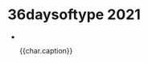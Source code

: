 <script setup>
    import { ref } from 'vue'
    const baseUrl = "/img/36daysoftype_2021/";
    const chars = ref([
        { name: "a", caption: 'A is for an altar for erotic confessions'},
        { name: "b", caption: 'B is for the bus station at the edge of the world'},
        { name: "c", caption: 'C is for a crematorium for imaginary friends'},
        { name: "d", caption: 'D is for the desert filled with dust and moths'},
        { name: "e", caption: 'E is for the envy that smells like rot'},
        { name: "f", caption: 'F is for fungus that waking up the dead'},
        { name: "g", caption: 'G is for ghosts of a family tree'},
        { name: "h", caption: 'H is for habits that die hard'},
        { name: "i", caption: 'I is for immaturity of desires'},
        { name: "j", caption: 'J is for jars filled with formaldehyde'},
        { name: "k", caption: 'K is for kinks that involve smoke and mirrors'},
        { name: "l", caption: 'L is for larva swarming under the bark'},
        { name: "m", caption: 'M is for a monopoly on production and distribution of cursed videotapes'},
        { name: "n", caption: 'N is for nails that pierce a straw doll'},
        { name: "o", caption: 'O is for owls that smoke pipe'},
        { name: "p", caption: 'P is for paperwork that is required for time travel'},
        { name: "q", caption: 'Q is for the quest for happiness'},
        { name: "r", caption: 'R is for robots that have feelings'},
        { name: "s", caption: 'S is for serotonin saved for a rainy day'},
        { name: "t", caption: 'T is for a talent show with faked authenticity'},
        { name: "u", caption: 'U is for union of week and cowardly'},
        { name: "v", caption: 'V is for vampires that suck blood but are also vegan'},
        { name: "w", caption: 'W is for water that tastes funny'},
        { name: "x", caption: 'X is for the ex that still can’t let go'},
        { name: "y", caption: 'Y is for yesterday that is not refundable'},
        { name: "z", caption: 'Z is for zombies in a human resources department'},
        { name: "0", caption: '0 is for zero chances to beat aging'},
        { name: "1", caption: '1 is for one heart to swallow'},
        { name: "2", caption: '2 is for two snakes eating each other'},
        { name: "3", caption: '3 is for three weavers hosting an interdimensional tv-show'},
        { name: "4", caption: '4 is for four horsemen banned from driving'},
        { name: "5", caption: '5 is for five fingers of a corpse for crows to feast on'},
        { name: "6", caption: '6 is for six feet to burry previous version of yourself'},
        { name: "7", caption: '7 is for seven spikes on a crown of blind king'},
        { name: "8", caption: '8 is for eight juicy moths in the jar'},
        { name: "9", caption: '9 is for nine doors hidden deep in the woods'},
    ]);
</script>

# 36daysoftype 2021

<ul class="gallery">
    <li v-for="char in chars">
        <img :src='baseUrl + char.name + ".svg"'/>
        <p>{{char.caption}}</p>
    </li>
</ul>
